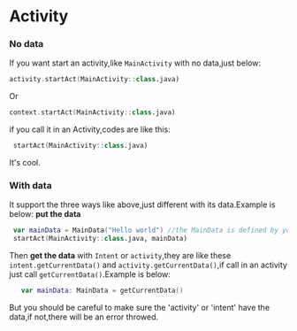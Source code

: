 # Activity
### No data 
If you want start an activity,like `MainActivity` with no data,just below:
```kotlin
activity.startAct(MainActivity::class.java)
```
Or 
```kotlin
context.startAct(MainActivity::class.java)
```
if you call it in an Activity,codes are like this: 
```kotlin
 startAct(MainActivity::class.java)
```
It's cool.
### With data
It support the three ways like above,just different with its data.Example is below:
**put the data**
```kotlin
 var mainData = MainData("Hello world") //the MainData is defined by you,but make sure the MainData implement the Serializable interface.
 startAct(MainActivity::class.java, mainData) 
```
Then **get the data** with `Intent` or `activity`,they are like these `intent.getCurrentData()` and `activity.getCurrentData()`,if call in an activity just call `getCurrentData()`.Example is below:
```kotlin
   var mainData: MainData = getCurrentData()
```
But you should be careful to make sure the 'activity' or 'intent' have the data,if not,there will be an error throwed.

